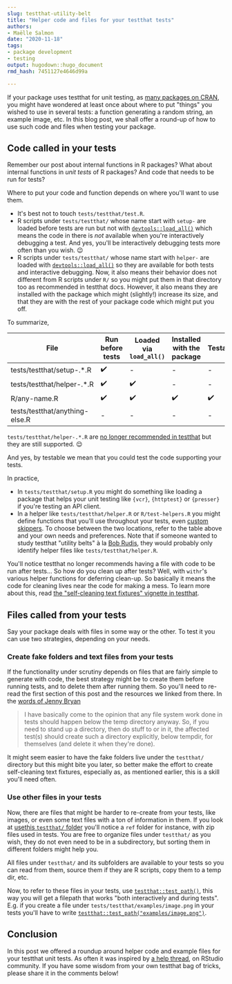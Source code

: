 ```yaml
---
slug: testthat-utility-belt
title: "Helper code and files for your testthat tests" 
authors: 
- Maëlle Salmon 
date: "2020-11-18" 
tags: 
- package development 
- testing
output: hugodown::hugo_document
rmd_hash: 7451127e4646d99a

---
```


If your package uses testthat for unit testing, as [many packages on CRAN](https://www.tidyverse.org/blog/2019/11/testthat-2-3-0/), you might have wondered at least once about where to put "things" you wished to use in several tests: a function generating a random string, an example image, etc. In this blog post, we shall offer a round-up of how to use such code and files when testing your package.

Code called in your tests
-------------------------

Remember our post about internal functions in R packages? What about internal functions in *unit tests* of R packages? And code that needs to be run for tests?

Where to put your code and function depends on where you'll want to use them.

-   It's best not to touch `tests/testthat/test.R`.
-   R scripts under `tests/testthat/` whose name start with `setup-` are loaded before tests are run but not with [`devtools::load_all()`](https://devtools.r-lib.org//reference/load_all.html) which means the code in there is *not* available when you're interactively debugging a test. And yes, you'll be interactively debugging tests more often than you wish. :wink:
-   R scripts under `tests/testthat/` whose name start with `helper-` are loaded with [`devtools::load_all()`](https://devtools.r-lib.org//reference/load_all.html) so they are available for both tests and interactive debugging. Now, it also means their behavior does not different from R scripts under `R/` so you might put them in that directory too as recommended in testthat docs. However, it also means they are installed with the package which might (slightly!) increase its size, and that they are with the rest of your package code which might put you off.

To summarize,

| File                           | Run before tests | Loaded via `load_all()` | Installed with the package | Testable |
|--------------------------------|------------------|-------------------------|----------------------------|----------|
| tests/testthat/setup-.\*.R     | ✔️               | \-                      | \-                         | \-       |
| tests/testthat/helper-.\*.R    | ✔️               | ✔️                      | \-                         | \-       |
| R/any-name.R                   | ✔️               | ✔️                      | ✔️                         | ✔️       |
| tests/testthat/anything-else.R | \-               | \-                      | \-                         | \-       |

`tests/testthat/helper-.*.R` are [no longer recommended in testthat](https://testthat.r-lib.org/reference/test_dir.html#special-files) but they are still supported. :relieved:

And yes, by testable we mean that you could test the code supporting your tests.

In practice,

-   In `tests/testthat/setup.R` you might do something like loading a package that helps your unit testing like `{vcr}`, `{httptest}` or `{presser}` if you're testing an API client.
-   In a helper like `tests/testthat/helper.R` or `R/test-helpers.R` you might define functions that you'll use throughout your tests, even [custom skippers](https://testthat.r-lib.org/articles/skipping.html#helpers). To choose between the two locations, refer to the table above and your own needs and preferences. Note that if someone wanted to study testthat "utility belts" à la [Bob Rudis](https://rud.is/b/2018/04/08/dissecting-r-package-utility-belts/), they would probably only identify helper files like `tests/testthat/helper.R`.

You'll notice testthat no longer recommends having a file with code to be run after tests... So how do you clean up after tests? Well, with `withr`'s various helper functions for deferring clean-up. So basically it means the code for cleaning lives near the code for making a mess. To learn more about this, read [the "self-cleaning text fixtures" vignette in testthat](https://testthat.r-lib.org/articles/test-fixtures.html).

Files called from your tests
----------------------------

Say your package deals with files in some way or the other. To test it you can use two strategies, depending on your needs.

### Create fake folders and text files from your tests

If the functionality under scrutiny depends on files that are fairly simple to generate with code, the best strategy might be to create them before running tests, and to delete them after running them. So you'll need to re-read the first section of this post and the resources we linked from there. In the [words of Jenny Bryan](https://github.com/hadley/r-pkgs/issues/483#issuecomment-691319934)

> I have basically come to the opinion that any file system work done in tests should happen below the temp directory anyway. So, if you need to stand up a directory, then do stuff to or in it, the affected test(s) should create such a directory explicitly, below tempdir, for themselves (and delete it when they're done).

It might seem easier to have the fake folders live under the `testthat/` directory but this might bite you later, so better make the effort to create self-cleaning text fixtures, especially as, as mentioned earlier, this is a skill you'll need often.

### Use other files in your tests

Now, there are files that might be harder to re-create from your tests, like images, or even some text files with a ton of information in them. If you look at [usethis `testthat/` folder](https://github.com/r-lib/usethis/tree/master/tests/testthat/) you'll notice a `ref` folder for instance, with zip files used in tests. You are free to organize files under `testthat/` as you wish, they do not even need to be in a subdirectory, but sorting them in different folders might help you.

All files under `testthat/` and its subfolders are available to your tests so you can read from them, source them if they are R scripts, copy them to a temp dir, etc.

Now, to refer to these files in your tests, use [`testthat::test_path()`](https://testthat.r-lib.org/reference/test_path.html), this way you will get a filepath that works "both interactively and during tests". E.g. if you create a file under `tests/testthat/examples/image.png` in your tests you'll have to write [`testthat::test_path("examples/image.png")`](https://testthat.r-lib.org/reference/test_path.html).

Conclusion
----------

In this post we offered a roundup around helper code and example files for your testthat unit tests. As often it was inspired by [a help thread](https://community.rstudio.com/t/why-are-tests-testthat-helper-files-discouraged-in-testthat/85253), on RStudio community. If you have some wisdom from your own testthat bag of tricks, please share it in the comments below!

